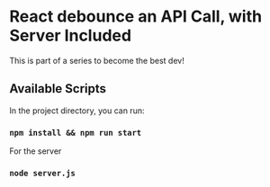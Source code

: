 # React debounce an API Call, with Server Included 

This is part of a series to become the best dev!
## Available Scripts

In the project directory, you can run:

### `npm install && npm run start`

For the server 

### `node server.js` 
